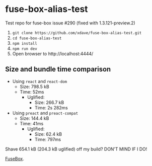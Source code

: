 # fuse-box-alias-test
Test repo for fuse-box issue #290 (fixed with 1.3.121-preview.2)

1. `git clone https://github.com/xdave/fuse-box-alias-test.git`
2. `cd fuse-box-alias-test`
3. `npm install`
4. `npm run dev`
5. Open browser to http://localhost:4444/

## Size and bundle time comparison
- Using `react` and `react-dom`
    - Size: 798.5 kB
    - Time: 52ms
        - Uglified:
            - Size: 266.7 kB
            - Time: 2s 282ms
- Using `preact` and `preact-compat`
    - Size: 144.4 kB
    - Time: 41ms
        - Uglified:
            - Size: 62.4 kB
            - Time: 797ms

Shave 654.1 kB (204.3 kB uglified) off my build? DON'T MIND IF I DO!

[FuseBox](http://fuse-box.org/ "Way faster than webpack").
